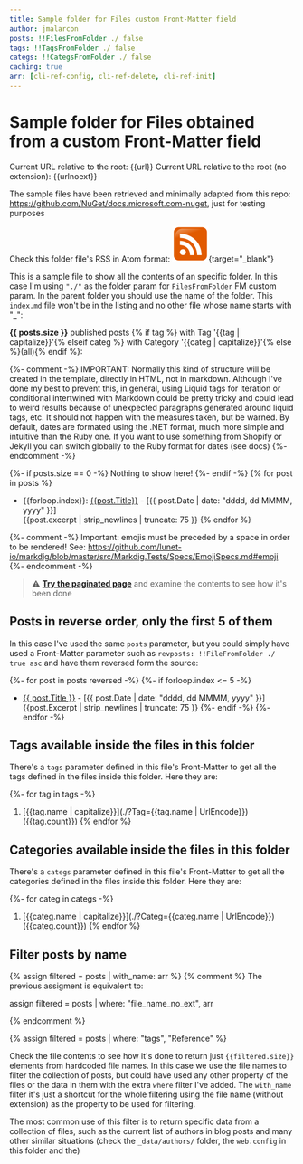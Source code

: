 ```yaml
---
title: Sample folder for Files custom Front-Matter field
author: jmalarcon
posts: !!FilesFromFolder ./ false
tags: !!TagsFromFolder ./ false
categs: !!CategsFromFolder ./ false
caching: true
arr: [cli-ref-config, cli-ref-delete, cli-ref-init]
---
```


# Sample folder for Files obtained from a custom Front-Matter field

Current URL relative to the root: {{url}}
Current URL relative to the root (no extension): {{urlnoext}}

The sample files have been retrieved and minimally adapted from this repo: https://github.com/NuGet/docs.microsoft.com-nuget, just for testing purposes

Check this folder file's RSS in Atom format: [![Atom Feed](media/rss.png)](./feed){target="_blank"}

This is a sample file to show all the contents of an specific folder. In this case I'm using `"./"` as the folder param for `FilesFromFolder` FM custom param. In the parent folder you should use the name of the folder. This `index.md` file won't be in the listing and no other file whose name starts with "_":

**{{ posts.size }}** published posts {% if tag %}&nbsp;with Tag '{{tag | capitalize}}'{% elseif categ %}&nbsp;with Category '{{categ | capitalize}}'{% else %}(all){% endif %}:

{%- comment -%}
IMPORTANT: Normally this kind of structure will be created in the template, directly in HTML, not in markdown. Although I've done my best to prevent this, in general, using Liquid tags for iteration or conditional intertwined with Markdown could be pretty tricky and could lead to weird results because of unexpected paragraphs generated around liquid tags, etc. It should not happen with the measures taken, but be warned.
By default, dates are formated using the .NET format, much more simple and intuitive than the Ruby one. If you want to use something from Shopify or Jekyll you can switch globally to the Ruby format for dates (see docs)
{%- endcomment -%}

{%- if posts.size == 0 -%}
Nothing to show here!
{%- endif -%}
{% for post in posts %}
- {{forloop.index}}: [{{post.Title}}]({{post.URL}}) - [{{ post.Date | date: "dddd, dd MMMM, yyyy" }}]<br>{{post.excerpt | strip_newlines | truncate: 75 }}
{% endfor %}

{%- comment -%}
Important: emojis must be preceded by a space in order to be rendered!
See: https://github.com/lunet-io/markdig/blob/master/src/Markdig.Tests/Specs/EmojiSpecs.md#emoji
{%- endcomment -%}

> :warning: **[Try the paginated page](page/1)** and examine the contents to see how it's been done

## Posts in reverse order, only the first 5 of them

In this case I've used the same `posts` parameter, but you could simply have used a Front-Matter parameter such as `revposts: !!FileFromFolder ./ true asc` and have them reversed form the source:

{%- for post in posts reversed -%}
{%- if forloop.index <= 5 -%}
- [{{ post.Title }}]({{post.URL}}) - [{{ post.Date | date: "dddd, dd MMMM, yyyy" }}]<br>{{post.Excerpt | strip_newlines | truncate: 75 }}
{%- endif -%}
{%- endfor -%}

## Tags available inside the files in this folder

There's a `tags` parameter defined in this file's Front-Matter to get all the tags defined in the files inside this folder. Here they are:

{%- for tag in tags -%}
1. [{{tag.name | capitalize}}](./?Tag={{tag.name | UrlEncode}}) ({{tag.count}})
{% endfor %}

## Categories available inside the files in this folder

There's a `categs` parameter defined in this file's Front-Matter to get all the categories defined in the files inside this folder. Here they are:

{%- for categ in categs -%}
1. [{{categ.name | capitalize}}](./?Categ={{categ.name | UrlEncode}}) ({{categ.count}})
{% endfor %}

## Filter posts by name

{% assign filtered = posts | with_name: arr %}
{% comment %} 
The previous assigment is equivalent to:

assign filtered = posts | where: "file_name_no_ext", arr

{% endcomment %}

{% assign filtered = posts | where: "tags", "Reference" %}

Check the file contents to see how it's done to return just `{{filtered.size}}` elements from hardcoded file names. In this case we use the file names to filter the collection of posts, but could have used any other property of the files or the data in them with the extra `where` filter I've added. The `with_name` filter it's just a shortcut for the whole filtering using the file name (without extension) as the property to be used for filtering.

The most common use of this filter is to return specific data from a collection of files, such as the current list of authors in blog posts and many other similar situations (check the `_data/authors/` folder, the `web.config` in this folder and the)
